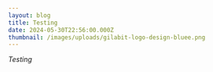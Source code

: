 ```yaml
---
layout: blog
title: Testing
date: 2024-05-30T22:56:00.000Z
thumbnail: /images/uploads/gilabit-logo-design-bluee.png
---
```

*Testing*
